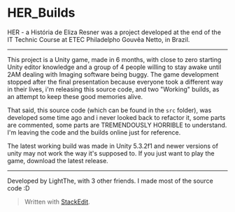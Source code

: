 # HER_Builds
HER - a História de Eliza Resner was a project developed at the end of the IT Technic Course at ETEC Philadelpho Gouvêa Netto, in Brazil.
___
This project is a Unity game, made in 6 months, with close to zero starting Unity editor knowledge and a group of 4 people willing to stay awake until 2AM dealing with Imaging software being buggy.
 The game development stopped after the final presentation because everyone took a different way in their lives, i'm releasing this source code, and two "Working" builds, as an attempt to keep these good memories alive.
 
That said, this source code (which can be found in the ```src``` folder), was developed some time ago and i never looked back to refactor it, some parts are commented, some parts are TREMENDOUSLY HORRIBLE to understand. I'm leaving the code and the builds online just for reference.

The latest working build was made in Unity 5.3.2f1 and newer versions of unity may not work the way it's supposed to. If you just want to play the game, download the latest release.
___
Developed by LightThe, with 3 other friends. I made most of the source code :D

> Written with [StackEdit](https://stackedit.io/).

